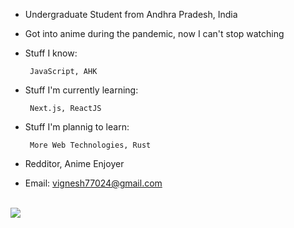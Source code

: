 <!--
**Vignesh-Vin/vignesh-vin** is a ✨ _special_ ✨ repository because its `README.md` (this file) appears on your GitHub profile.

Here are some ideas to get you started:

- 🔭 I’m currently working on ...
- 🌱 I’m currently learning ...
- 👯 I’m looking to collaborate on ...
- 🤔 I’m looking for help with ...
- 💬 Ask me about ...
- 📫 How to reach me: ...
- 😄 Pronouns: ...
- ⚡ Fun fact: ...
-->

 - Undergraduate Student from Andhra Pradesh, India
 - Got into anime during the pandemic, now I can't stop watching
 - Stuff I know:  
 
		JavaScript, AHK
 - Stuff I'm currently learning:  
 
		Next.js, ReactJS
 - Stuff I'm plannig to learn:  
 
 		More Web Technologies, Rust
 - Redditor, Anime Enjoyer

 - Email: vignesh77024@gmail.com  
 
<br/>
<img src="https://github-readme-stats.vercel.app/api/top-langs/?username=vignesh-seven&langs_count=6&bg_color=0d1117&layout=compact&hide_border=true&theme=radical&hide=html" />
